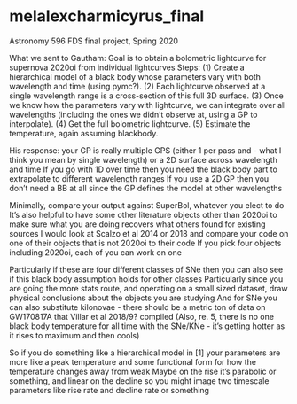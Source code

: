 # melalexcharmicyrus_final
Astronomy 596 FDS final project, Spring 2020

What we sent to Gautham:
Goal is to obtain a bolometric lightcurve for supernova 2020oi from individual lightcurves
Steps:
(1) Create a hierarchical model of a black body whose parameters vary with both wavelength and time (using pymc?).
(2) Each lightcurve observed at a single wavelength range is a cross-section of this full 3D surface.
(3) Once we know how the parameters vary with lightcurve, we can integrate over all wavelengths (including the ones we didn’t observe at, using a GP to interpolate).
(4) Get the full bolometric lightcurve.
(5) Estimate the temperature, again assuming blackbody.

His response:
your GP is really multiple GPS (either 1 per pass and - what I think you mean by single wavelength) or a 2D surface across wavelength and time
If you go with 1D over time then you need the black body part to extrapolate to different wavelength ranges
If you use a 2D GP then you don’t need a BB at all since the GP defines the model at other wavelengths

Minimally, compare your output against SuperBol, whatever you elect to do
It’s also helpful to have some other literature objects other than 2020oi to make sure what you are doing recovers what others found for existing sources
I would look at Scalzo et al 2014 or 2018 and compare your code on one of their objects that is not 2020oi to their code
If you pick four objects including 2020oi, each of you can work on one

Particularly if these are four different classes of SNe then you can also see if this black body assumption holds for other classes
Particularly since you are going the more stats route, and operating on a small sized dataset, draw physical conclusions about the objects you are studying
And for SNe you can also substitute kilonovae - there should be a metric ton of data on GW170817A that Villar et al 2018/9?  compiled
(Also, re. 5, there is no one black body temperature for all time with the SNe/KNe - it’s getting hotter as it rises to maximum and then cools)

So if you do something like a hierarchical model in [1] your parameters are more like a peak temperature and some functional form for how the temperature changes away from weak
Maybe on the rise it’s parabolic or something, and linear on the decline so you might image two timescale parameters like rise rate and decline rate or something
